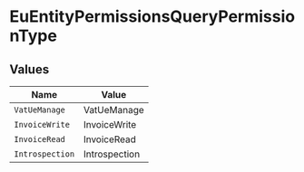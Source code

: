 # EuEntityPermissionsQueryPermissionType


## Values

| Name            | Value           |
| --------------- | --------------- |
| `VatUeManage`   | VatUeManage     |
| `InvoiceWrite`  | InvoiceWrite    |
| `InvoiceRead`   | InvoiceRead     |
| `Introspection` | Introspection   |